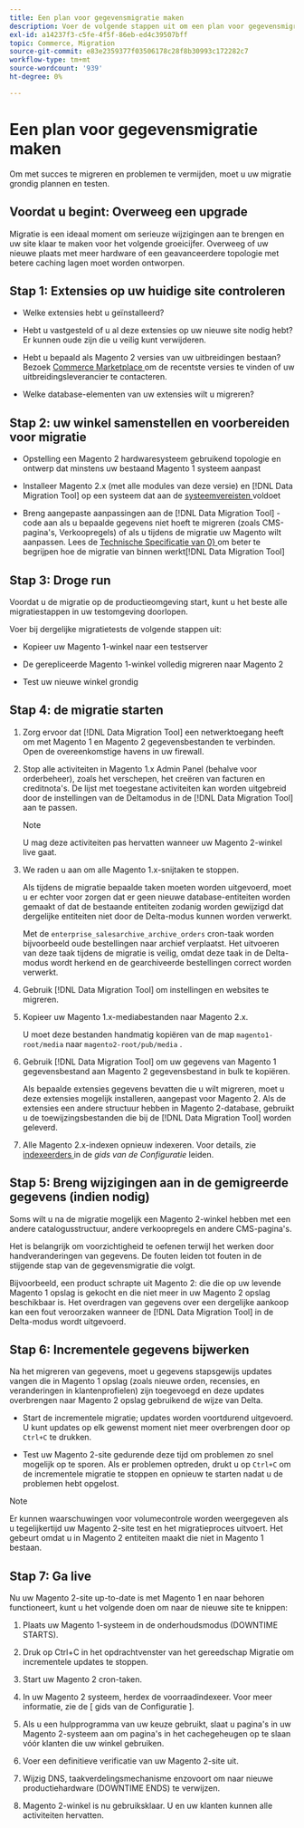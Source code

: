 ```yaml
---
title: Een plan voor gegevensmigratie maken
description: Voer de volgende stappen uit om een plan voor gegevensmigratie te maken om een geslaagde upgrade van Magento 1 naar Magento 2 te garanderen.
exl-id: a14237f3-c5fe-4f5f-86eb-ed4c39507bff
topic: Commerce, Migration
source-git-commit: e83e2359377f03506178c28f8b30993c172282c7
workflow-type: tm+mt
source-wordcount: '939'
ht-degree: 0%

---
```


# Een plan voor gegevensmigratie maken

Om met succes te migreren en problemen te vermijden, moet u uw migratie grondig plannen en testen.

## Voordat u begint: Overweeg een upgrade

Migratie is een ideaal moment om serieuze wijzigingen aan te brengen en uw site klaar te maken voor het volgende groeicijfer. Overweeg of uw nieuwe plaats met meer hardware of een geavanceerdere topologie met betere caching lagen moet worden ontworpen.

## Stap 1: Extensies op uw huidige site controleren

* Welke extensies hebt u geïnstalleerd?

* Hebt u vastgesteld of u al deze extensies op uw nieuwe site nodig hebt? Er kunnen oude zijn die u veilig kunt verwijderen.

* Hebt u bepaald als Magento 2 versies van uw uitbreidingen bestaan? Bezoek [ Commerce Marketplace ] om de recentste versies te vinden of uw uitbreidingsleverancier te contacteren.

* Welke database-elementen van uw extensies wilt u migreren?

## Stap 2: uw winkel samenstellen en voorbereiden voor migratie

* Opstelling een Magento 2 hardwaresysteem gebruikend topologie en ontwerp dat minstens uw bestaand Magento 1 systeem aanpast

* Installeer Magento 2.x (met alle modules van deze versie) en [!DNL Data Migration Tool] op een systeem dat aan de [ systeemvereisten ](../../installation/system-requirements.md) voldoet

* Breng aangepaste aanpassingen aan de [!DNL Data Migration Tool] -code aan als u bepaalde gegevens niet hoeft te migreren (zoals CMS-pagina&#39;s, Verkoopregels) of als u tijdens de migratie uw Magento wilt aanpassen. Lees de [ Technische Specificatie van 0&rbrace; ](technical-specification.md) om beter te begrijpen hoe de migratie van binnen werkt[!DNL Data Migration Tool]

## Stap 3: Droge run

Voordat u de migratie op de productieomgeving start, kunt u het beste alle migratiestappen in uw testomgeving doorlopen.

Voer bij dergelijke migratietests de volgende stappen uit:

* Kopieer uw Magento 1-winkel naar een testserver

* De gerepliceerde Magento 1-winkel volledig migreren naar Magento 2

* Test uw nieuwe winkel grondig

## Stap 4: de migratie starten

1. Zorg ervoor dat [!DNL Data Migration Tool] een netwerktoegang heeft om met Magento 1 en Magento 2 gegevensbestanden te verbinden. Open de overeenkomstige havens in uw firewall.

1. Stop alle activiteiten in Magento 1.x Admin Panel (behalve voor orderbeheer), zoals het verschepen, het creëren van facturen en creditnota&#39;s. De lijst met toegestane activiteiten kan worden uitgebreid door de instellingen van de Deltamodus in de [!DNL Data Migration Tool] aan te passen.

   >[!NOTE]
   >
   >U mag deze activiteiten pas hervatten wanneer uw Magento 2-winkel live gaat.

1. We raden u aan om alle Magento 1.x-snijtaken te stoppen.

   Als tijdens de migratie bepaalde taken moeten worden uitgevoerd, moet u er echter voor zorgen dat er geen nieuwe database-entiteiten worden gemaakt of dat de bestaande entiteiten zodanig worden gewijzigd dat dergelijke entiteiten niet door de Delta-modus kunnen worden verwerkt.

   Met de `enterprise_salesarchive_archive_orders` cron-taak worden bijvoorbeeld oude bestellingen naar archief verplaatst. Het uitvoeren van deze taak tijdens de migratie is veilig, omdat deze taak in de Delta-modus wordt herkend en de gearchiveerde bestellingen correct worden verwerkt.

1. Gebruik [!DNL Data Migration Tool] om instellingen en websites te migreren.

1. Kopieer uw Magento 1.x-mediabestanden naar Magento 2.x.

   U moet deze bestanden handmatig kopiëren van de map `magento1-root/media` naar `magento2-root/pub/media` .

1. Gebruik [!DNL Data Migration Tool] om uw gegevens van Magento 1 gegevensbestand aan Magento 2 gegevensbestand in bulk te kopiëren.

   Als bepaalde extensies gegevens bevatten die u wilt migreren, moet u deze extensies mogelijk installeren, aangepast voor Magento 2. Als de extensies een andere structuur hebben in Magento 2-database, gebruikt u de toewijzingsbestanden die bij de [!DNL Data Migration Tool] worden geleverd.

1. Alle Magento 2.x-indexen opnieuw indexeren. Voor details, zie [ indexeerders ](../../configuration/cli/manage-indexers.md) in de _gids van de Configuratie_ leiden.

## Stap 5: Breng wijzigingen aan in de gemigreerde gegevens (indien nodig)

Soms wilt u na de migratie mogelijk een Magento 2-winkel hebben met een andere catalogusstructuur, andere verkoopregels en andere CMS-pagina&#39;s.

Het is belangrijk om voorzichtigheid te oefenen terwijl het werken door handveranderingen van gegevens. De fouten leiden tot fouten in de stijgende stap van de gegevensmigratie die volgt.

Bijvoorbeeld, een product schrapte uit Magento 2: die die op uw levende Magento 1 opslag is gekocht en die niet meer in uw Magento 2 opslag beschikbaar is. Het overdragen van gegevens over een dergelijke aankoop kan een fout veroorzaken wanneer de [!DNL Data Migration Tool] in de Delta-modus wordt uitgevoerd.

## Stap 6: Incrementele gegevens bijwerken

Na het migreren van gegevens, moet u gegevens stapsgewijs updates vangen die in Magento 1 opslag (zoals nieuwe orden, recensies, en veranderingen in klantenprofielen) zijn toegevoegd en deze updates overbrengen naar Magento 2 opslag gebruikend de wijze van Delta.

* Start de incrementele migratie; updates worden voortdurend uitgevoerd. U kunt updates op elk gewenst moment niet meer overbrengen door op `Ctrl+C` te drukken.

* Test uw Magento 2-site gedurende deze tijd om problemen zo snel mogelijk op te sporen. Als er problemen optreden, drukt u op `Ctrl+C` om de incrementele migratie te stoppen en opnieuw te starten nadat u de problemen hebt opgelost.

>[!NOTE]
>
>Er kunnen waarschuwingen voor volumecontrole worden weergegeven als u tegelijkertijd uw Magento 2-site test en het migratieproces uitvoert. Het gebeurt omdat u in Magento 2 entiteiten maakt die niet in Magento 1 bestaan.

## Stap 7: Ga live

Nu uw Magento 2-site up-to-date is met Magento 1 en naar behoren functioneert, kunt u het volgende doen om naar de nieuwe site te knippen:

1. Plaats uw Magento 1-systeem in de onderhoudsmodus (DOWNTIME STARTS).

1. Druk op Ctrl+C in het opdrachtvenster van het gereedschap Migratie om incrementele updates te stoppen.

1. Start uw Magento 2 cron-taken.

1. In uw Magento 2 systeem, herdex de voorraadindexeer. Voor meer informatie, zie de [ gids van de Configuratie ].

1. Als u een hulpprogramma van uw keuze gebruikt, slaat u pagina&#39;s in uw Magento 2-systeem aan om pagina&#39;s in het cachegeheugen op te slaan vóór klanten die uw winkel gebruiken.

1. Voer een definitieve verificatie van uw Magento 2-site uit.

1. Wijzig DNS, taakverdelingsmechanisme enzovoort om naar nieuwe productiehardware (DOWNTIME ENDS) te verwijzen.

1. Magento 2-winkel is nu gebruiksklaar. U en uw klanten kunnen alle activiteiten hervatten.

<!-- LINK ADDRESSES -->

[Commerce Marketplace]: https://marketplace.magento.com
